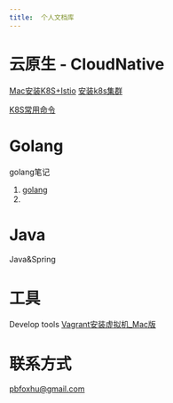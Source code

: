 ```yaml
---
title:  个人文档库
---
```


# 云原生 - CloudNative
[Mac安装K8S+Istio](_posts/cloudnative/2021-8-5-Mac安装K8S+Istio.md)
[安装k8s集群](_posts/cloudnative/2021-8-25-k8s-cluster-install.md)

[K8S常用命令](_posts/cloudnative/2021-8-25-K8S命令.md)


# Golang
golang笔记
1. [golang](_posts/golang.md)
2. 


# Java
Java&Spring


# 工具
Develop tools
[Vagrant安装虚拟机_Mac版](_posts/tools/2021-8-8-Vagrant安装虚拟机_Mac版.md)

# 联系方式
pbfoxhu@gmail.com

